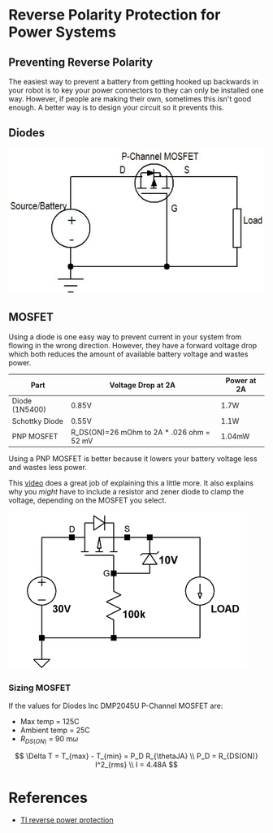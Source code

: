 # Reverse Polarity Protection for Power Systems


## Preventing Reverse Polarity

The easiest way to prevent a battery from getting hooked up backwards in your
robot is to key your power connectors to they can only be installed one way.
However, if people are making their own, sometimes this isn't good enough. A better
way is to design your circuit so it prevents this.

## Diodes

![](pics/reverse_polarity_protection.jpg)

## MOSFET

Using a diode is one easy way to prevent current in your system from flowing in
the wrong direction. However, they have a forward voltage drop which both reduces
the amount of available battery voltage and wastes power.

| Part | Voltage Drop at 2A | Power at 2A |
|---|---|---|
| Diode (1N5400) | 0.85V                                      | 1.7W   |
| Schottky Diode | 0.55V                                      | 1.1W   |
| PNP MOSFET     | R_DS(ON)=26 mOhm to 2A * .026 ohm = 52 mV  | 1.04mW |


Using a PNP MOSFET is better because it lowers your battery voltage less and
wastes less power.

This [video](https://www.youtube.com/watch?v=IrB-FPcv1Dc) does a great job of explaining
this a little more. It also explains why you *might* have to include a resistor and zener
diode to clamp the voltage, depending on the MOSFET you select.


![](pics/reverse_polarity_protection_2.png)

### Sizing MOSFET

If the values for Diodes Inc DMP2045U P-Channel MOSFET are:

- Max temp = 125C
- Ambient temp = 25C
- $R_{DS(ON)}$ = 90 m$\omega$

$$
\Delta T = T_{max} - T_{min} = P_D R_{\thetaJA} \\
P_D = R_{DS(ON)} I^2_{rms} \\
I = 4.48A
$$

# References

- [TI reverse power protection](static/mosfet-reverse-polarity.pdf)
